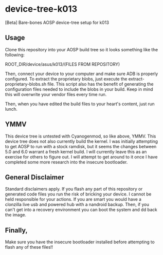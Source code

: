 # device-tree-k013
[Beta] Bare-bones AOSP device-tree setup for k013

## Usage
Clone this repository into your AOSP build tree so it looks something like the following:

ROOT_DIR/device/asus/k013/(FILES FROM REPOSITORY)

Then, connect your device to your computer and make sure ADB is properly configured.
To extract the proprietary blobs, just execute the extract-proprietary-blobs.sh file. This script also has the benefit of generating the configuration files needed to include the blobs in your build. Keep in mind this will overwrite your vendor files every time run.

Then, when you have edited the build files to your heart's content, just run lunch.

## YMMV
This device tree is untested with Cyanogenmod, so like above, YMMV. This device tree does not also currently build the kernel. I was initially attempting to get AOSP to run with a stock ramdisk, but it seems the changes between 5.0 and 6.0 warrant a fresh kernel build. I will currently leave this as an exercise for others to figure out. I will attempt to get around to it once I have completed some more research into the insecure bootloader.

## General Disclaimer
Standard disclaimers apply. If you flash any part of this repository or generated code files you run the risk of bricking your device. I cannot be held responsible for your actions. If you are smart you would have a clonzilla live usb and powered hub with a nandroid backup. Then, if you can't get into a recovery environment you can boot the system and dd back the image. 

## Finally,
Make sure you have the insecure bootloader installed before attempting to flash any of these files!!
